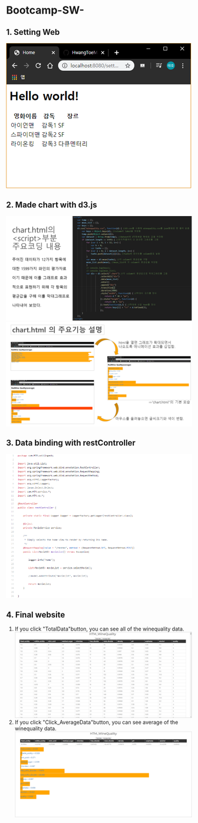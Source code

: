 # Bootcamp-SW-
## 1. Setting Web
![week1](./result_image/week1.png)
## 2. Made chart with d3.js
![week2_1](./result_image/week2_1.png)
![week2_2](./result_image/week2_2.png)
## 3. Data binding with restController
![week3](./result_image/week3.png)
## 4. Final website
1. If you click "TotalData"button, you can see all of the winequality data.
![week4_1](./result_image/week4_1.png)
2. If you click "Click_AverageData"button, you can see average of the winequality data.
![week4_2](./result_image/week4_2.png)
